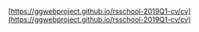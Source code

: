 [https://ggwebproject.github.io/rsschool-2019Q1-cv/cv](https://ggwebproject.github.io/rsschool-2019Q1-cv/cv)

